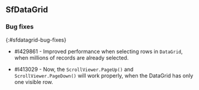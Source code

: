 ## SfDataGrid

### Bug fixes
{:#sfdatagrid-bug-fixes}

* \#I429861 - Improved performance when selecting rows in `DataGrid`, when millions of records are already selected.

* \#I413029 - Now, the `ScrollViewer.PageUp()` and `ScrollViewer.PageDown()` will work properly, when the DataGrid has only one visible row.
